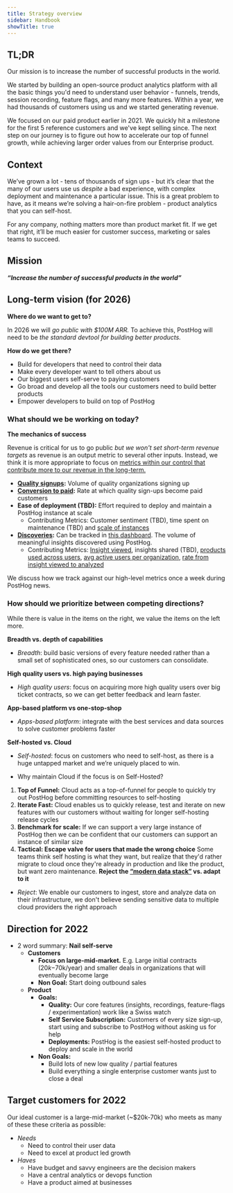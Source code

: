 ```yaml
---
title: Strategy overview
sidebar: Handbook
showTitle: true
---
```


## TL;DR
Our mission is to increase the number of successful products in the world.

We started by building an open-source product analytics platform with all the basic things you'd need to understand user behavior - funnels, trends, session recording, feature flags, and many more features. Within a year, we had thousands of customers using us and we started generating revenue.

We focused on our paid product earlier in 2021. We quickly hit a milestone for the first 5 reference customers and we've kept selling since. The next step on our journey is to figure out how to accelerate our top of funnel growth, while achieving larger order values from our Enterprise product.

## Context

We’ve grown a lot - tens of thousands of sign ups - but it’s clear that the many of our users use us *despite* a bad experience, with complex deployment and maintenance a particular issue. This is a great problem to have, as it means we’re solving a hair-on-fire problem - product analytics that you can self-host.

For any company, nothing matters more than product market fit. If we get that right, it’ll be much easier for customer success, marketing or sales teams to succeed.

## Mission

**_“Increase the number of successful products in the world”_**

## Long-term vision (for 2026)

**Where do we want to get to?**

In 2026 we will _go public with $100M ARR._ To achieve this, PostHog will need to be _the standard devtool for building better products._

**How do we get there?**

* Build for developers that need to control their data
* Make every developer want to tell others about us
* Our biggest users self-serve to paying customers 
* Go broad and develop all the tools our customers need to build better products
* Empower developers to build on top of PostHog

### What should we be working on today?

**The mechanics of success**

Revenue is critical for us to go public _but we won't set short-term revenue targets_ as revenue is an output metric to several other inputs. Instead, we think it is more appropriate to focus on [metrics within our control that contribute more to our revenue in the long-term.](https://app.posthog.com/dashboard/20464)

* **[Quality signups](https://app.posthog.com/insights/ujGv0WqI?events=%5B%5D&actions=%5B%7B%22id%22%3A%2212308%22%2C%22math%22%3A%22dau%22%2C%22name%22%3A%22High%20quality%20sign%20ups%22%2C%22type%22%3A%22actions%22%2C%22order%22%3A0%7D%5D&display=ActionsLineGraph&insight=TRENDS&interval=week&date_from=-90d&new_entity=%5B%5D&properties=%5B%7B%22key%22%3A%22is_organization_first_user%22%2C%22type%22%3A%22event%22%2C%22value%22%3A%5B%22true%22%5D%2C%22operator%22%3A%22exact%22%7D%2C%7B%22key%22%3A%22hubspot_score%22%2C%22type%22%3A%22person%22%2C%22value%22%3A%2270%22%2C%22operator%22%3A%22gt%22%7D%5D&breakdown_type&filter_test_accounts=true#fromDashboard=20464):** Volume of quality organizations signing up 
* **[Conversion to paid](https://app.posthog.com/insights/M5KDFdvX?events=%5B%5D&actions=%5B%7B%22id%22%3A%2212308%22%2C%22name%22%3A%22High%20quality%20sign%20ups%22%2C%22type%22%3A%22actions%22%2C%22order%22%3A0%2C%22properties%22%3A%5B%7B%22key%22%3A%22is_organization_first_user%22%2C%22type%22%3A%22event%22%2C%22value%22%3A%5B%22true%22%5D%2C%22operator%22%3A%22exact%22%7D%2C%7B%22key%22%3A%22realm%22%2C%22type%22%3A%22event%22%2C%22value%22%3A%5B%22cloud%22%5D%2C%22operator%22%3A%22exact%22%7D%5D%7D%2C%7B%22id%22%3A%2212299%22%2C%22name%22%3A%22User%20paid%20on%20cloud%20or%20self%20hosted%22%2C%22type%22%3A%22actions%22%2C%22order%22%3A1%7D%5D&display=FunnelViz&insight=FUNNELS&interval=week&date_from=-30d&exclusions=%5B%5D&properties=%5B%5D&funnel_to_step=1&funnel_viz_type=trends&funnel_from_step=0&filter_test_accounts=true&funnel_window_interval=12&funnel_window_interval_unit=month#fromDashboard=20464):** Rate at which quality sign-ups become paid customers
* **Ease of deployment (TBD):** Effort required to deploy and maintain a PostHog instance at scale
    * Contributing Metrics: Customer sentiment (TBD), time spent on maintenance (TBD) and [scale of instances](https://app.posthog.com/insights/x8T5a1J4?insight=TRENDS&interval=day&actions=%5B%5D&events=%5B%7B%22id%22%3A%22instance%20status%20report%22%2C%22name%22%3A%22instance%20status%20report%22%2C%22type%22%3A%22events%22%2C%22order%22%3A0%2C%22properties%22%3A%5B%7B%22key%22%3A%22events_count_total%22%2C%22value%22%3A%22100000000%22%2C%22operator%22%3A%22gt%22%2C%22type%22%3A%22group%22%2C%22group_type_index%22%3A1%7D%5D%2C%22math%22%3A%22unique_group%22%2C%22math_group_type_index%22%3A1%7D%5D&properties=%5B%5D&filter_test_accounts=false&new_entity=%5B%5D&display=ActionsBarValue&date_from=-90d)
* **[Discoveries](/handbook/product/metrics#what-is-a-discovery):** Can be tracked in [this dashboard](https://app.posthog.com/dashboard/14719). The volume of meaningful insights discovered using PostHog.
    * Contributing Metrics: [Insight viewed](https://app.posthog.com/insights/rK1gVlAi/edit?insight=TRENDS&display=ActionsLineGraph&actions=%5B%5D&events=%5B%7B%22id%22%3A%22insight%20viewed%22%2C%22name%22%3A%22insight%20viewed%22%2C%22type%22%3A%22events%22%2C%22order%22%3A0%7D%5D&properties=%5B%5D&filter_test_accounts=false&new_entity=%5B%5D&interval=week&date_from=-90d), insights shared (TBD), [products used across users](https://app.posthog.com/insights/7lCZsIPO?events=%5B%7B%22id%22%3A%22insight%20loaded%22%2C%22math%22%3A%22unique_group%22%2C%22name%22%3A%22insight%20loaded%22%2C%22type%22%3A%22events%22%2C%22order%22%3A0%2C%22math_group_type_index%22%3A0%7D%5D&actions=%5B%7B%22id%22%3A%224959%22%2C%22name%22%3A%22KFA%20-%20Feature%20flags%22%2C%22type%22%3A%22actions%22%2C%22order%22%3A1%7D%2C%7B%22id%22%3A%223091%22%2C%22name%22%3A%22KFA%20-%20Session%20recordings%22%2C%22type%22%3A%22actions%22%2C%22order%22%3A2%7D%2C%7B%22id%22%3A%226868%22%2C%22name%22%3A%22Tried%20Plugins%22%2C%22type%22%3A%22actions%22%2C%22order%22%3A3%7D%5D&display=FunnelViz&insight=FUNNELS&interval=day&date_from=-90d&exclusions=%5B%5D&properties=%5B%5D&funnel_to_step=3&funnel_viz_type=steps&funnel_from_step=0&funnel_order_type=unordered&filter_test_accounts=true&funnel_window_interval=12&funnel_window_interval_unit=month#fromDashboard=20464), [avg active users per organization](https://app.posthog.com/insights/09GUvJKq/edit?insight=TRENDS&display=ActionsLineGraph&actions=%5B%7B%22id%22%3A%225043%22%2C%22type%22%3A%22actions%22%2C%22order%22%3A1%2C%22name%22%3A%22App%20Pageview%20-%20Logged%20in%22%2C%22math%22%3A%22dau%22%7D%5D&events=%5B%7B%22id%22%3A%22%24pageview%22%2C%22name%22%3A%22%24pageview%22%2C%22type%22%3A%22events%22%2C%22order%22%3A0%2C%22math%22%3A%22unique_group%22%2C%22math_group_type_index%22%3A0%7D%5D&properties=%5B%5D&filter_test_accounts=false&new_entity=%5B%5D&formula=B%2FA&interval=week&date_from=-90d), [rate from insight viewed to analyzed](https://app.posthog.com/insights/2PnHWW87?insight=TRENDS&display=ActionsLineGraph&actions=%5B%5D&events=%5B%7B%22id%22%3A%22insight%20viewed%22%2C%22name%22%3A%22insight%20viewed%22%2C%22type%22%3A%22events%22%2C%22order%22%3A0%7D%2C%7B%22id%22%3A%22insight%20analyzed%22%2C%22type%22%3A%22events%22%2C%22order%22%3A1%2C%22name%22%3A%22insight%20analyzed%22%7D%5D&properties=%5B%5D&filter_test_accounts=false&new_entity=%5B%5D&formula=B%2FA&interval=week&date_from=-90d)

We discuss how we track against our high-level metrics once a week during PostHog news. 

### How should we prioritize between competing directions?

While there is value in the items on the right, we value the items on the left more.

**Breadth vs. depth of capabilities**

* _Breadth_: build basic versions of every feature needed rather than a small set of sophisticated ones, so our customers can consolidate.

**High quality users vs. high paying businesses**

* _High quality users_: focus on acquiring more high quality users over big ticket contracts, so we can get better feedback and learn faster.

**App-based platform vs one-stop-shop**

* _Apps-based platform_: integrate with the best services and data sources to solve customer problems faster

**Self-hosted vs. Cloud**

* _Self-hosted_: focus on customers who need to self-host, as there is a huge untapped market and we’re uniquely placed to win.

* Why maintain Cloud if the focus is on Self-Hosted?
1. **Top of Funnel:** Cloud acts as a top-of-funnel for people to quickly try out PostHog before committing resources to self-hosting
2. **Iterate Fast:** Cloud enables us to quickly release, test and iterate on new features with our customers without waiting for longer self-hosting release cycles
3. **Benchmark for scale:** If we can support a very large instance of PostHog then we can be confident that our customers can support an instance of similar size
4. **Tactical: Escape valve for users that made the wrong choice** Some teams think self hosting is what they want, but realize that they'd rather migrate to cloud once they're already in production and like the product, but want zero maintenance.
**Reject the [“modern data stack”](https://www.analytics8.com/blog/what-is-the-modern-data-stack-and-why-should-you-be-excited-about-it/) vs. adapt to it**

* _Reject_: We enable our customers to ingest, store and analyze data on their infrastructure, we don't believe sending sensitive data to multiple cloud providers the right approach

## Direction for 2022

 * 2 word summary: **Nail self-serve**
    * **Customers**
        * **Focus on large-mid-market.** E.g. Large initial contracts ($20k-$70k/year) and smaller deals in organizations that will eventually become  large
        * **Non Goal:** Start doing outbound sales
    * **Product**
        * **Goals:**
            * **Quality:** Our core features (insights, recordings, feature-flags / experimentation) work like a Swiss watch
            * **Self Service Subscription:** Customers of every size sign-up, start using and subscribe to PostHog without asking us for help
            * **Deployments:** PostHog is the easiest self-hosted product to deploy and scale in the world
        * **Non Goals:**
            * Build lots of new low quality / partial features
            * Build everything a single enterprise customer wants just to close a deal

## Target customers for 2022

Our ideal customer is a large-mid-market (~$20k-70k) who meets as many of these these criteria as possible:

* _Needs_
  * Need to control their user data
  * Need to excel at product led growth
* _Haves_
  * Have budget and savvy engineers are the decision makers
  * Have a central analytics or devops function
  * Have a product aimed at businesses
